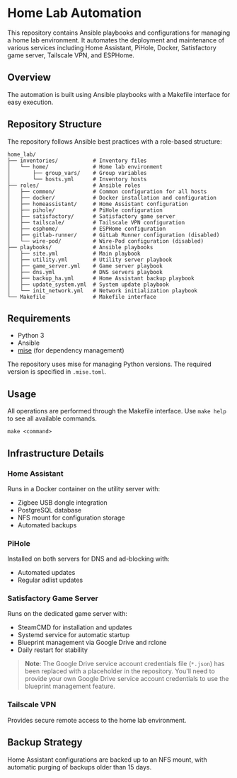 # Home Lab Automation

This repository contains Ansible playbooks and configurations for managing a home lab environment. It automates the deployment and maintenance of various services including Home Assistant, PiHole, Docker, Satisfactory game server, Tailscale VPN, and ESPHome.

## Overview

The automation is built using Ansible playbooks with a Makefile interface for easy execution.

## Repository Structure

The repository follows Ansible best practices with a role-based structure:

```
home_lab/
├── inventories/           # Inventory files
│   └── home/              # Home lab environment
│       ├── group_vars/    # Group variables
│       └── hosts.yml      # Inventory hosts
├── roles/                 # Ansible roles
│   ├── common/            # Common configuration for all hosts
│   ├── docker/            # Docker installation and configuration
│   ├── homeassistant/     # Home Assistant configuration
│   ├── pihole/            # PiHole configuration
│   ├── satisfactory/      # Satisfactory game server
│   ├── tailscale/         # Tailscale VPN configuration
│   ├── esphome/           # ESPHome configuration
│   ├── gitlab-runner/     # GitLab Runner configuration (disabled)
│   └── wire-pod/          # Wire-Pod configuration (disabled)
├── playbooks/             # Ansible playbooks
│   ├── site.yml           # Main playbook
│   ├── utility.yml        # Utility server playbook
│   ├── game_server.yml    # Game server playbook
│   ├── dns.yml            # DNS servers playbook
│   ├── backup_ha.yml      # Home Assistant backup playbook
│   ├── update_system.yml  # System update playbook
│   └── init_network.yml   # Network initialization playbook
└── Makefile               # Makefile interface
```

## Requirements

- Python 3
- Ansible
- [mise](https://mise.jdx.dev/) (for dependency management)

The repository uses mise for managing Python versions. The required version is specified in `.mise.toml`.

## Usage

All operations are performed through the Makefile interface. Use `make help` to see all available commands.

```
make <command>
```

## Infrastructure Details

### Home Assistant

Runs in a Docker container on the utility server with:
- Zigbee USB dongle integration
- PostgreSQL database
- NFS mount for configuration storage
- Automated backups

### PiHole

Installed on both servers for DNS and ad-blocking with:
- Automated updates
- Regular adlist updates

### Satisfactory Game Server

Runs on the dedicated game server with:
- SteamCMD for installation and updates
- Systemd service for automatic startup
- Blueprint management via Google Drive and rclone
- Daily restart for stability

> **Note**: The Google Drive service account credentials file (`*.json`) has been replaced with a placeholder in the repository. You'll need to provide your own Google Drive service account credentials to use the blueprint management feature.

### Tailscale VPN

Provides secure remote access to the home lab environment.

## Backup Strategy

Home Assistant configurations are backed up to an NFS mount, with automatic purging of backups older than 15 days.
